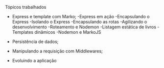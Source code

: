 Tópicos trabalhados

- Express e template com Marko;
    -Express em ação
    -Encapsulando o Express
    -Isolando o Express
    -Encapsulando as rotas
    -Agilizando o desenvolvimento
    -Roteamento e Nodemon
    -Listagem estática de livros
    -Templates dinâmicos
    -Nodemon e MarkoJS
    
- Persistência de dados;
- Manipulando a requisição com Middlewares;
- Evoluindo a aplicação
